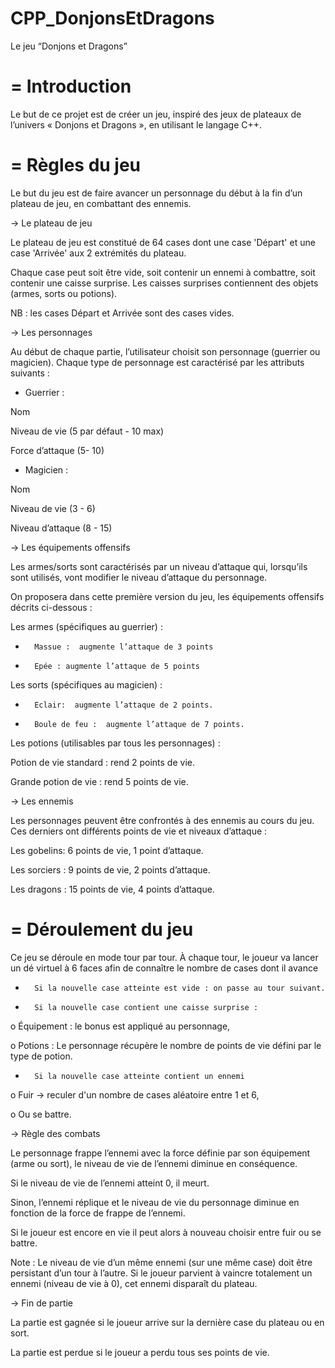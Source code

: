 # CPP_DonjonsEtDragons

Le jeu “Donjons et Dragons”

=
  Introduction
=

Le but de ce projet est de créer un jeu, inspiré des jeux de plateaux de l’univers « Donjons et Dragons », en utilisant le langage C++. 


=
  Règles du jeu
=

Le but du jeu est de faire avancer un personnage du début à la fin d’un plateau de jeu, en combattant des ennemis.

-> Le plateau de jeu

Le plateau de jeu est constitué de 64 cases dont une case 'Départ' et une case 'Arrivée' aux 2 extrémités du plateau. 

Chaque case peut soit être vide, soit contenir un ennemi à combattre, soit contenir une caisse surprise. Les caisses surprises contiennent des objets (armes, sorts ou potions).

NB : les cases Départ et Arrivée sont des cases vides.


-> Les personnages

Au début de chaque partie, l’utilisateur choisit son personnage (guerrier ou magicien). Chaque type de personnage est caractérisé par les attributs suivants :

- Guerrier :

Nom

Niveau de vie (5 par défaut - 10 max)

Force d’attaque (5- 10)

- Magicien :

Nom

Niveau de vie (3 - 6)

Niveau d’attaque (8 - 15)


-> Les équipements offensifs

Les armes/sorts sont caractérisés par un niveau d’attaque qui, lorsqu’ils sont utilisés, vont modifier le niveau d’attaque du personnage.

On proposera dans cette première version du jeu, les équipements offensifs décrits ci-dessous :

Les armes (spécifiques au guerrier) :

-   	Massue :  augmente l’attaque de 3 points

-   	Epée : augmente l’attaque de 5 points

Les sorts (spécifiques au magicien) :

-   	Eclair:  augmente l’attaque de 2 points.

-   	Boule de feu :  augmente l’attaque de 7 points.


Les potions (utilisables par tous les personnages) :

Potion de vie standard : rend 2 points de vie.

Grande potion de vie : rend 5 points de vie.


-> Les ennemis

Les personnages peuvent être confrontés à des ennemis au cours du jeu. Ces derniers ont différents points de vie et niveaux d’attaque :

Les gobelins: 6 points de vie, 1 point d’attaque.

Les sorciers : 9 points de vie, 2 points d’attaque.

Les dragons : 15 points de vie, 4 points d’attaque. 



=
  Déroulement du jeu
=

Ce jeu se déroule en mode tour par tour. À chaque tour, le joueur va lancer un dé virtuel à 6 faces afin de connaître le nombre de cases dont il avance

-       Si la nouvelle case atteinte est vide : on passe au tour suivant.

-       Si la nouvelle case contient une caisse surprise :

o   Équipement : le bonus est appliqué au personnage,

o   Potions : Le personnage récupère le nombre de points de vie défini par le type de potion.

-       Si la nouvelle case atteinte contient un ennemi 

o   Fuir -> reculer d'un nombre de cases aléatoire entre 1 et 6,

o   Ou se battre.



-> Règle des combats

Le personnage frappe l’ennemi avec la force définie par son équipement (arme ou sort), le niveau de vie de l’ennemi diminue en conséquence.

Si le niveau de vie de l’ennemi atteint 0, il meurt.

Sinon, l’ennemi réplique et le niveau de vie du personnage diminue en fonction de la force de frappe de l’ennemi.

Si le joueur est encore en vie il peut alors à nouveau choisir entre fuir ou se battre.

Note : Le niveau de vie d’un même ennemi (sur une même case) doit être persistant d’un tour à l’autre. Si le joueur parvient à vaincre totalement un ennemi (niveau de vie à 0), cet ennemi disparaît du plateau.



-> Fin de partie

La partie est gagnée si le joueur arrive sur la dernière case du plateau ou en sort. 

La partie est perdue si le joueur a perdu tous ses points de vie.

